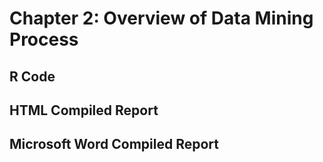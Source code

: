 # Chapter 2: Overview of Data Mining Process

## R Code

## HTML Compiled Report

## Microsoft Word Compiled Report
